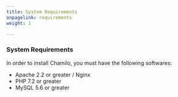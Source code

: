 ```yaml
---
title: System Requirements
onpagelink: requirements
weight: 1

---
```


### System Requirements

In order to install Chamilo, you must have the following softwares:

- Apache 2.2 or greater / Nginx
- PHP 7.2 or greater
- MySQL 5.6 or greater
 